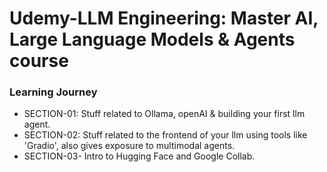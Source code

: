 # Udemy-LLM Engineering: Master AI, Large Language Models & Agents course
### Learning Journey

- SECTION-01: Stuff related to Ollama, openAI & building your first llm agent.
-  SECTION-02: Stuff related to the frontend of your llm using tools like 'Gradio', also gives exposure to multimodal agents.
-   SECTION-03- Intro to Hugging Face and Google Collab.
